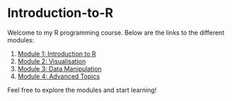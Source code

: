 # Introduction-to-R

Welcome to my R programming course. Below are the links to the different modules:

1. [Module 1: Introduction to R](https://duretteba.github.io/Introduction-to-R/Module1-Introduction.html)
2. [Module 2: Visualisation](https://duretteba.github.io/Introduction-to-R/Module2-Visualisation.html)
3. [Module 3: Data Manipulation](https://duretteba.github.io/Introduction-to-R/Module3-Manipulation.html)
4. [Module 4: Advanced Topics](https://duretteba.github.io/Introduction-to-R/Module4-Manipulation.html)

Feel free to explore the modules and start learning!

